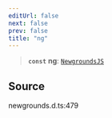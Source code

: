 ```yaml
---
editUrl: false
next: false
prev: false
title: "ng"
---
```


> **`const`** **ng**: [`NewgroundsJS`](/api/interfaces/newgroundsjs/)

## Source

newgrounds.d.ts:479
